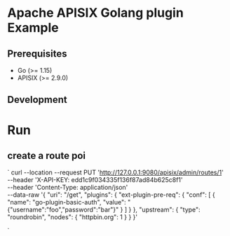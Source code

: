 # Apache APISIX Golang plugin Example

## Prerequisites
- Go (>= 1.15)
- APISIX (>= 2.9.0)


## Development

# Run 







## create a route poi

`
curl --location --request PUT 'http://127.0.0.1:9080/apisix/admin/routes/1' \
--header 'X-API-KEY: edd1c9f034335f136f87ad84b625c8f1' \
--header 'Content-Type: application/json' \
--data-raw '{
    "uri": "/get",
    "plugins": {
        "ext-plugin-pre-req": {
            "conf": [
                {
                    "name": "go-plugin-basic-auth",
                    "value": "{\"username\":\"foo\",\"password\":\"bar\"}"
                }
            ]
        }
    },
    "upstream": {
        "type": "roundrobin",
        "nodes": {
            "httpbin.org": 1
        }
    }
}'


`

